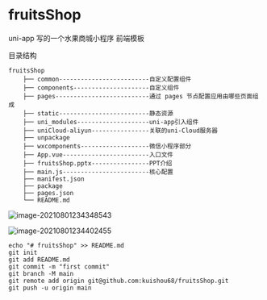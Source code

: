 # fruitsShop

uni-app 写的一个水果商城小程序 前端模板

目录结构

```
fruitsShop
    ├── common-------------------------自定义配置组件
    ├── components---------------------自定义组件
    ├── pages--------------------------通过 pages 节点配置应用由哪些页面组成
    ├── static-------------------------静态资源
    ├── uni_modules--------------------uni-app引入组件
    ├── uniCloud-aliyun----------------关联的uni-Cloud服务器
    ├── unpackage
    ├── wxcomponents-------------------微信小程序部分
    ├── App.vue------------------------入口文件
    ├── fruitsShop.pptx----------------PPT介绍
    ├── main.js------------------------核心配置
    ├── manifest.json
    ├── package
    ├── pages.json
    └── README.md
```

![image-20210801234348543](https://pic2.zhimg.com/80/v2-8ee20d7dd3a58f88bceee94d6df1fcf1_720w.png)

![image-20210801234402455](https://pic2.zhimg.com/80/v2-1a071743b93bc52f41afe1fc7f5f8daa_720w.png)

```
echo "# fruitsShop" >> README.md
git init
git add README.md
git commit -m "first commit"
git branch -M main
git remote add origin git@github.com:kuishou68/fruitsShop.git
git push -u origin main
```

